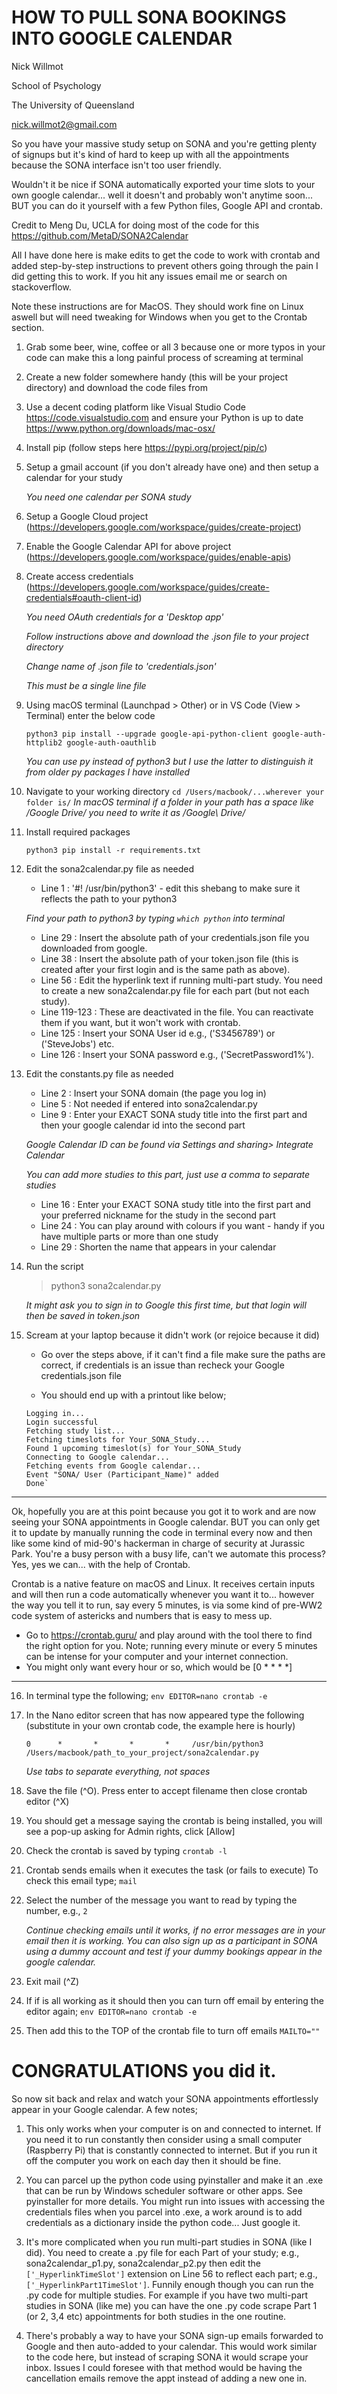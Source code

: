 # HOW TO PULL SONA BOOKINGS INTO GOOGLE CALENDAR 

Nick Willmot

School of Psychology

The University of Queensland

nick.willmot2@gmail.com

So you have your massive study setup on SONA and you're getting plenty of signups but it's kind of hard to keep up with all the appointments 
because the SONA interface isn't too user friendly.

Wouldn't it be nice if SONA automatically exported your time slots to your own google calendar... well it doesn't and probably won't anytime soon... 
BUT you can do it yourself with a few Python files, Google API and crontab.

Credit to Meng Du, UCLA for doing most of the code for this <https://github.com/MetaD/SONA2Calendar> 

All I have done here is make edits to get the code to work with crontab and added step-by-step instructions to prevent others 
going through the pain I did getting this to work. If you hit any issues email me or search on stackoverflow.

Note these instructions are for MacOS. They should work fine on Linux aswell but will need tweaking for 
Windows when you get to the Crontab section.


1. Grab some beer, wine, coffee or all 3 because one or more typos in your code can make this a long painful process of screaming at terminal
2. Create a new folder somewhere handy (this will be your project directory) and download the code files from 
3. Use a decent coding platform like Visual Studio Code https://code.visualstudio.com and ensure your Python is up to date https://www.python.org/downloads/mac-osx/
4. Install pip (follow steps here https://pypi.org/project/pip/c)
5. Setup a gmail account (if you don't already have one) and then setup a calendar for your study
    
    _You need one calendar per SONA study_
    
6. Setup a Google Cloud project (https://developers.google.com/workspace/guides/create-project)
7. Enable the Google Calendar API for above project (https://developers.google.com/workspace/guides/enable-apis) 
8. Create access credentials (https://developers.google.com/workspace/guides/create-credentials#oauth-client-id) 
    
    _You need OAuth credentials for a 'Desktop app'_
    
    _Follow instructions above and download the .json file to your project directory_
   
    _Change name of .json file to 'credentials.json'_
    
    _This must be a single line file_
9. Using macOS terminal (Launchpad > Other) or in VS Code (View > Terminal) enter the below code

    `python3 pip install --upgrade google-api-python-client google-auth-httplib2 google-auth-oauthlib`
    
    _You can use py instead of python3 but I use the latter to distinguish it from older py packages I have installed_

10. Navigate to your working directory
    `cd /Users/macbook/...wherever your folder is/`
    _In macOS terminal if a folder in your path has a space like /Google Drive/ you need to write it as /Google\ Drive/_
11. Install required packages

    `python3 pip install -r requirements.txt` 

12. Edit the sona2calendar.py file as needed 
    - Line 1        :   '#! /usr/bin/python3' - edit this shebang to make sure it reflects the path to your python3
    
    _Find your path to python3 by typing `which python` into terminal_
    
    - Line 29       :   Insert the absolute path of your credentials.json file you downloaded from google.
    - Line 38       :   Insert the absolute path of your token.json file (this is created after your first login and is the same path as above).
    - Line 56       :   Edit the hyperlink text if running multi-part study. You need to create a new sona2calendar.py file for each part (but not each study).
    - Line 119-123  :   These are deactivated in the file. You can reactivate them if you want, but it won't work with crontab.
    - Line 125      :   Insert your SONA User id e.g., ('S3456789') or ('SteveJobs') etc.
    - Line 126      :   Insert your SONA password e.g., ('SecretPassword1%').
13. Edit the constants.py file as needed
    - Line 2        :   Insert your SONA domain (the page you log in)
    - Line 5        :   Not needed if entered into sona2calendar.py
    - Line 9        :   Enter your EXACT SONA study title into the first part and then your google calendar id into the second part
    
    _Google Calendar ID can be found via Settings and sharing> Integrate Calendar_
    
    _You can add more studies to this part, just use a comma to separate studies_
    
    - Line 16       :   Enter your EXACT SONA study title into the first part and your preferred nickname for the study in the second part 
    - Line 24       :   You can play around with colours if you want - handy if you have multiple parts or more than one study
    - Line 29       :   Shorten the name that appears in your calendar 
14. Run the script 
    > python3 sona2calendar.py
    
    _It might ask you to sign in to Google this first time, but that login will then be saved in token.json_
    
15. Scream at your laptop because it didn't work (or rejoice because it did)
    - Go over the steps above, if it can't find a file make sure the paths are correct, if credentials is an issue than recheck your Google credentials.json file
    
    - You should end up with a printout like below;
    ```Connecting to SONA..
    Logging in...
    Login successful
    Fetching study list...
    Fetching timeslots for Your_SONA_Study...
    Found 1 upcoming timeslot(s) for Your_SONA_Study
    Connecting to Google calendar...
    Fetching events from Google calendar...
    Event "SONA/ User (Participant_Name)" added
    Done`

--------------------------------------------------------------------------------------------------------------------------------------------------------------------
Ok, hopefully you are at this point because you got it to work and are now seeing your SONA appointments in Google calendar. 
BUT you can only get it to update by manually running the code in terminal every now and then like some kind of mid-90's hackerman 
in charge of security at Jurassic Park. 
You're a busy person with a busy life, can't we automate this process? 
Yes, yes we can... with the help of Crontab.

Crontab is a native feature on macOS and Linux. It receives certain inputs and will then run a code automatically whenever you want it to... 
however the way you tell it to run, say every 5 minutes, is via some kind of pre-WW2 code system of astericks and numbers that is easy to mess up.
* Go to https://crontab.guru/ and play around with the tool there to find the right option for you. Note; running every minute or every 5 minutes can be intense for your computer and your internet connection. 
* You might only want every hour or so, which would be [0  *   *   *   *]
--------------------------------------------------------------------------------------------------------------------------------------------------------------------
16. In terminal type the following;
    `env EDITOR=nano crontab -e`
17. In the Nano editor screen that has now appeared type the following (substitute in your own crontab code, the example here is hourly)

    `0      *       *       *       *     /usr/bin/python3        /Users/macbook/path_to_your_project/sona2calendar.py`
    
    _Use tabs to separate everything, not spaces_
    
18. Save the file (^O). Press enter to accept filename then close crontab editor (^X)
19. You should get a message saying the crontab is being installed, you will see a pop-up asking for Admin rights, click [Allow]
20. Check the crontab is saved by typing 
    `crontab -l`
20. Crontab sends emails when it executes the task (or fails to execute) To check this email type;
    `mail`
21. Select the number of the message you want to read by typing the number, e.g.,
    `2`
    
    _Continue checking emails until it works, if no error messages are in your email then it is working. You can also sign up as a participant in SONA using a dummy account and test if your dummy bookings appear in the google calendar._
    
22. Exit mail (^Z)
21. If if is all working as it should then you can turn off email by entering the editor again;
    `env EDITOR=nano crontab -e`
22. Then add this to the TOP of the crontab file to turn off emails
    `MAILTO=""`


# CONGRATULATIONS you did it. 

So now sit back and relax and watch your SONA appointments effortlessly appear in your Google calendar. A few notes;

1. This only works when your computer is on and connected to internet. If you need it to run constantly then consider using a small computer 
(Raspberry Pi) that is constantly connected to internet. But if you run it off the computer you work on each day then it should be fine.

2. You can parcel up the python code using pyinstaller and make it an .exe that can be run by Windows scheduler software or other apps. 
See pyinstaller for more details. You might run into issues with accessing the credentials files when you parcel into .exe, a work around 
is to add credentials as a dictionary inside the python code... Just google it.

3. It's more complicated when you run multi-part studies in SONA (like I did). You need to create a .py file for each Part of your study; e.g., sona2calendar_p1.py, sona2calendar_p2.py then edit the `['_HyperlinkTimeSlot']` extension on Line 56 to reflect each part; e.g., `['_HyperlinkPart1TimeSlot']`. Funnily enough though you can run the .py code for multiple studies. For example if you have two multi-part 
studies in SONA (like me) you can have the one .py code scrape Part 1 (or 2, 3,4 etc) appointments for both studies in the one routine. 

4. There's probably a way to have your SONA sign-up emails forwarded to Google and then auto-added to your calendar. This would work similar 
to the code here, but instead of scraping SONA it would scrape your inbox. Issues I could foresee with that method would be having the cancellation 
emails remove the appt instead of adding a new one in.







